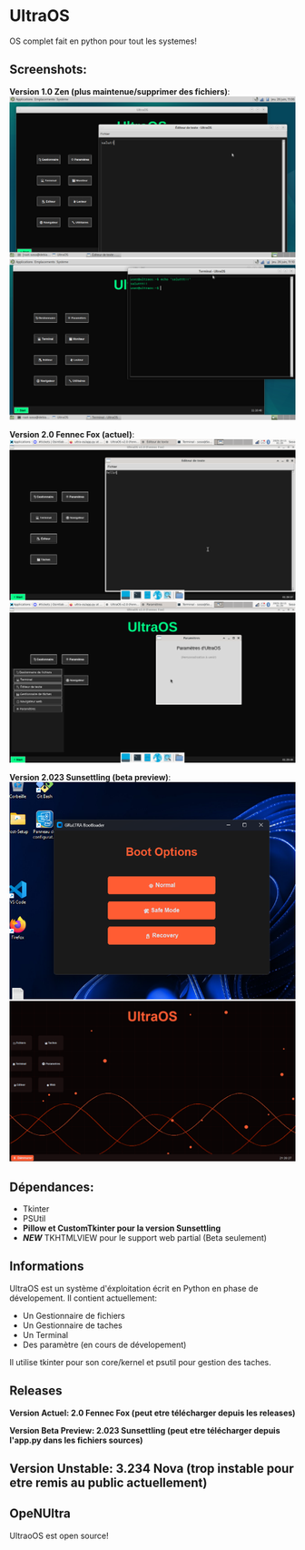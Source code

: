 # UltraOS
OS complet fait en python pour tout les systemes!

## Screenshots:
**Version 1.0 Zen (plus maintenue/supprimer des fichiers)**:
![SCREENSHOT](screenshots/s.png)
![SCREENSHOT2](screenshots/as.png)

**Version 2.0 Fennec Fox (actuel)**:
![SCREENSHOT1_2](screenshots/abs.png)
![SCREENSHOT2_2](screenshots/abcs.png)

**Version 2.023 Sunsettling (beta preview)**:
![SCREENSHOT1_3](screenshots/abcds.png)
![SCREENSHOT2_3](screenshots/abcdes.png)


## Dépendances:
- Tkinter
- PSUtil
- **__Pillow et CustomTkinter pour la version Sunsettling__**
- ***__NEW__*** TKHTMLVIEW pour le support web partial (Beta seulement)

## Informations
UltraOS est un système d'éxploitation écrit en Python en
phase de dévelopement. Il contient actuellement:
- Un Gestionnaire de fichiers
- Un Gestionnaire de taches
- Un Terminal
- Des paramètre (en cours de dévelopement)

Il utilise tkinter pour son core/kernel et psutil pour gestion des taches.

## Releases
**Version Actuel: 2.0 Fennec Fox (peut etre télécharger depuis les releases)**

**Version Beta Preview: 2.023 Sunsettling (peut etre télécharger depuis l'app.py dans les fichiers sources)**

**Version Unstable: 3.234 Nova (trop instable pour etre remis au public actuellement)**
---
## OpeNUltra
UltraoOS est open source!
